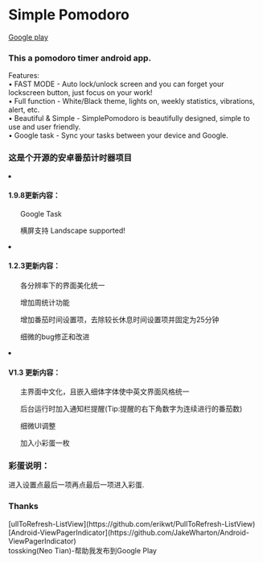 <h1>Simple Pomodoro</h1>

[Google play](https://play.google.com/store/apps/details?id=com.dacer.simplepomodoro)
<h3>This a pomodoro timer android app.</h3>
<p>
Features:<br>
• FAST MODE - Auto lock/unlock screen and you can forget your lockscreen button, just focus on your work!<br>
• Full function - White/Black theme, lights on, weekly statistics, vibrations, alert, etc.<br>
• Beautiful & Simple - SimplePomodoro is beautifully designed, simple to use and user friendly.<br>
• Google task - Sync your tasks between your device and Google.
</p>


<h3>这是个开源的安卓番茄计时器项目</h3>
<li><h4>1.9.8更新内容：</h4>
  <ul>Google Task</ul>
  <ul>横屏支持 Landscape supported!</ul>
</li>
<li><h4>1.2.3更新内容：</h4>
	<ul>各分辨率下的界面美化统一</ul>
	<ul>增加周统计功能</ul>
	<ul>增加番茄时间设置项，去除较长休息时间设置项并固定为25分钟 </ul>
	<ul>细微的bug修正和改进</ul>
</li>
<li><h4>V1.3 更新内容：</h4>
	<ul>主界面中文化，且嵌入细体字体使中英文界面风格统一</ul>
	<ul>后台运行时加入通知栏提醒(Tip:提醒的右下角数字为连续进行的番茄数)</ul>
	<ul>细微UI调整</ul>
	<ul>加入小彩蛋一枚</ul>
	</li>

<h3>彩蛋说明：</h3>
 进入设置点最后一项再点最后一项进入彩蛋.

<h3>Thanks</h3>
[ullToRefresh-ListView](https://github.com/erikwt/PullToRefresh-ListView)<br>
[Android-ViewPagerIndicator](https://github.com/JakeWharton/Android-ViewPagerIndicator)<br>
tossking(Neo Tian)-帮助我发布到Google Play